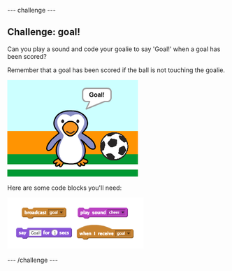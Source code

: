 --- challenge ---
## Challenge: goal!
Can you play a sound and code your goalie to say 'Goal!' when a goal has been scored?

Remember that a goal has been scored if the ball is not touching the goalie.

![screenshot](images/goalie-goal-test.png)

Here are some code blocks you'll need:

![screenshot](images/goalie-goal-code.png)




--- /challenge ---
